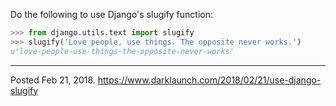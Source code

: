 Do the following to use Django's slugify function:

```python
>>> from django.utils.text import slugify
>>> slugify('Love people, use things. The opposite never works.')
u'love-people-use-things-the-opposite-never-works'
```

---

Posted Feb 21, 2018.
https://www.darklaunch.com/2018/02/21/use-django-slugify